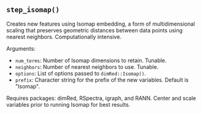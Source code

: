 ## `step_isomap()`

Creates new features using Isomap embedding, a form of multidimensional scaling that preserves geometric distances between data points using nearest neighbors. Computationally intensive.

Arguments:
* `num_terms`: Number of Isomap dimensions to retain. Tunable.
* `neighbors`: Number of nearest neighbors to use. Tunable.
* `options`: List of options passed to `dimRed::Isomap()`.
* `prefix`: Character string for the prefix of the new variables. Default is "Isomap".

Requires packages: dimRed, RSpectra, igraph, and RANN. Center and scale variables prior to running Isomap for best results.
